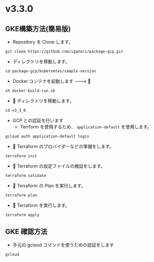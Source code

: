 # v3.3.0

## GKE構築方法(簡易版)

+ Repository を Clone します。

```
git clone https://github.com/iganari/package-gcp.git
```

+ ディレクトリを移動します。

```
cd package-gcp/kubernetes/sample-version
```

+ Docker コンテナを起動します ---> :whale:

```
sh docker-build-run.sh
```

+ :whale: ディレクトリを移動します。

```
cd v3_3_0
```

+ GCP との認証を行います
  + Terrform を使用するため、 `application-default` を使用します。

```
gcloud auth application-default login
```

+ :whale: Terraform のプロバイダーなどの準備をします。

```
terraform init
```

+ :whale: Terraform の設定ファイルの検証をします。

```
terraform validate
```

+ :whale: Terraform の Plan を実行します。

```
terraform plan
```

+ :whale: Terraform を実行します。

```
terraform apply
```

## GKE 確認方法

+ 手元の gcloud コマンドを使うための認証をします

```
gcloud 
```
